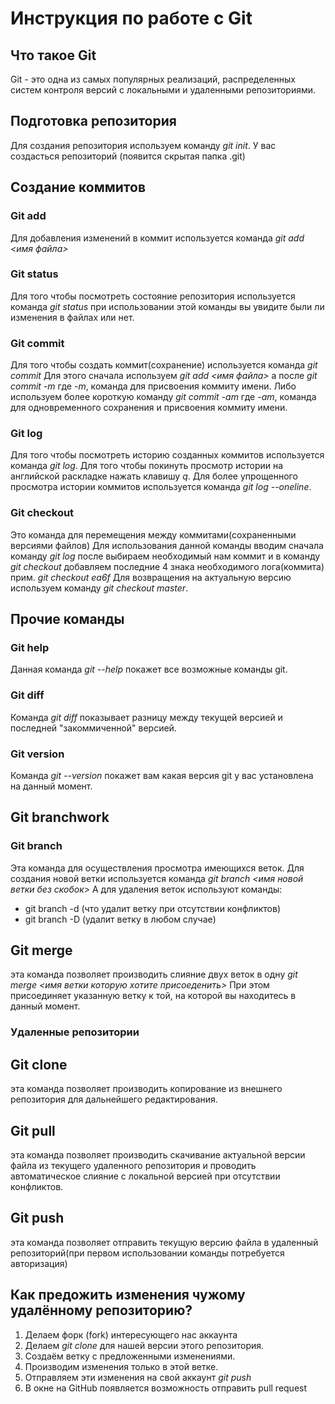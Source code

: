 # Инструкция по работе с Git
## Что такое Git
Git - это одна из самых популярных реализаций, распределенных систем контроля версий с локальными и удаленными репозиториями.
## Подготовка репозитория
Для создания репозитория используем команду *git init*. У вас создасться репозиторий (появится скрытая папка .git)
## Создание коммитов
### Git add
Для добавления изменений в коммит используется команда *git add <имя файла>*
### Git status
Для того чтобы посмотреть состояние репозитория используется команда *git status*
при использовании этой команды вы увидите были ли изменения в файлах или нет.
### Git commit
Для того чтобы создать коммит(сохранение) используется команда *git commit* Для этого сначала используем *git add <имя файла>* а после *git commit -m* где *-m*, команда для присвоения коммиту имени. Либо используем более короткую команду *git commit -am* где *-am*, команда для одновременного сохранения и присвоения коммиту имени.
### Git log
Для того чтобы посмотреть историю созданных коммитов используется команда *git log*. Для того чтобы покинуть просмотр истории на английской раскладке нажать клавишу *q*. Для более упрощенного просмотра истории коммитов используется команда *git log --oneline*.
### Git checkout 
Это команда для перемещения между коммитами(сохраненными версиями файлов) Для использования данной команды вводим сначала команду *git log* после выбираем необходимый нам коммит и в команду *git checkout* добавляем последние 4 знака необходимого лога(коммита) прим. *git checkout ea6f* Для возвращения на актуальную версию используем команду *git checkout master*.
## Прочие команды 
### Git help
Данная команда *git --help* покажет все возможные команды git.
### Git diff
Команда *git diff* показывает разницу между текущей версией и последней "закоммиченной" версией.
### Git version
Команда *git --version* покажет вам какая версия git у вас установлена на данный момент.
## Git branchwork
### Git branch 
Эта команда для осуществления просмотра имеющихся веток. Для создания новой ветки используется команда *git branch <имя новой ветки без скобок>* А для удаления веток используют команды:
* git branch -d (что удалит ветку при отсутствии конфликтов)
* git branch -D (удалит ветку в любом случае)
## Git merge
эта команда позволяет производить слияние двух веток в одну *git merge <имя ветки которую хотите присоеденить>* При этом присоединяет указанную ветку к той, на которой вы находитесь в данный момент.
### Удаленные репозитории
## Git clone
эта команда позволяет производить копирование из внешнего репозитория для дальнейшего редактирования.
## Git pull
эта команда позволяет производить скачивание актуальной версии файла из текущего удаленного репозитория и проводить автоматическое слияние с локальной версией при отсутствии конфликтов.
## Git push
эта команда позволяет отправить текущую версию файла в удаленный репозиторий(при первом использовании команды потребуется авторизация)
## Как предожить изменения чужому удалённому репозиторию?
1. Делаем форк (fork) интересующего нас аккаунта
2. Делаем *git clone* для нашей версии этого репозитория.
3. Создаём ветку с предложенными изменениями.
4. Производим изменения только в этой ветке.
5. Отправляем эти изменения на свой аккаунт *git push*
6. В окне на GitHub появляется возможность отправить pull request